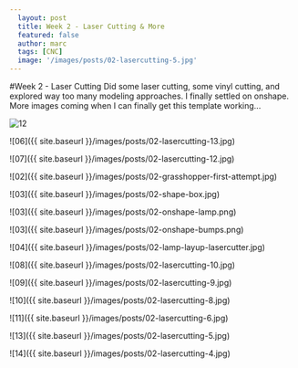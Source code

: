 ```yaml
---
  layout: post
  title: Week 2 - Laser Cutting & More
  featured: false
  author: marc
  tags: [CNC]
  image: '/images/posts/02-lasercutting-5.jpg'
---
```


#Week 2 - Laser Cutting
Did some laser cutting, some vinyl cutting, and explored way too many modeling approaches. I finally settled on onshape. More images coming when I can finally get this template working...

![12]({{site.baseurl}}/images/posts/02-vinyl-tests.jpg)

![06]({{ site.baseurl }}/images/posts/02-lasercutting-13.jpg)

![07]({{ site.baseurl }}/images/posts/02-lasercutting-12.jpg)

![02]({{ site.baseurl }}/images/posts/02-grasshopper-first-attempt.jpg)

![03]({{ site.baseurl }}/images/posts/02-shape-box.jpg)

![03]({{ site.baseurl }}/images/posts/02-onshape-lamp.png)

![03]({{ site.baseurl }}/images/posts/02-onshape-bumps.png)

![04]({{ site.baseurl }}/images/posts/02-lamp-layup-lasercutter.jpg)

![08]({{ site.baseurl }}/images/posts/02-lasercutting-10.jpg)

![09]({{ site.baseurl }}/images/posts/02-lasercutting-9.jpg)

![10]({{ site.baseurl }}/images/posts/02-lasercutting-8.jpg)

![11]({{ site.baseurl }}/images/posts/02-lasercutting-6.jpg)

![13]({{ site.baseurl }}/images/posts/02-lasercutting-5.jpg)

![14]({{ site.baseurl }}/images/posts/02-lasercutting-4.jpg)
